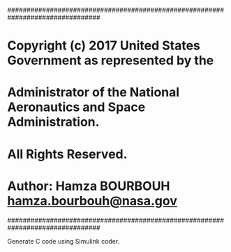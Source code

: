 ################################################################################
# Copyright (c) 2017 United States Government as represented by the
# Administrator of the National Aeronautics and Space Administration.
# All Rights Reserved.
#
# Author: Hamza BOURBOUH <hamza.bourbouh@nasa.gov>
################################################################################

Generate C code using Simulink coder.